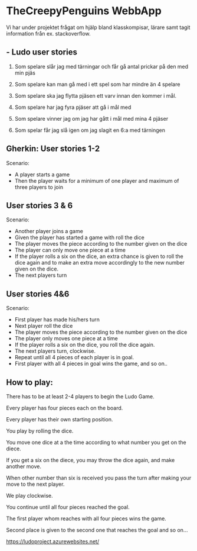 # TheCreepyPenguins WebbApp

Vi har under projektet frågat om hjälp bland klasskompisar, lärare samt tagit information från ex. stackoverflow.

## - Ludo user stories

1. Som spelare slår jag med tärningar och får gå antal prickar på den med min pjäs

2. Som spelare kan man gå med i ett spel som har mindre än 4 spelare

3. Som spelare ska jag flytta pjäsen ett varv innan den kommer i mål.

4. Som spelare har jag fyra pjäser att gå i mål med

5. Som spelare vinner jag om jag har gått i mål med mina 4 pjäser

6. Som spelar får jag slå igen om jag slagit en 6:a med tärningen



## Gherkin: User stories 1-2
  Scenario: 
- A player starts a game 
- Then the player waits for a minimum of one player and maximum of three players to join

## User stories 3 & 6
  Scenario: 
- Another player joins a game 
- Given the player has started a game with roll the dice 
- The player moves the piece according to the number given on the dice 
- The player can only move one piece at a time
- If the player rolls a six on the dice, an extra chance is given to roll the dice again and to make an extra move accordingly to the new number given on the dice.
 - The next players turn

## User stories 4&6
  Scenario: 
- First player has made his/hers turn 
- Next player roll the dice 
- The player moves the piece according to the number given on the dice 
- The player only moves one piece at a time
- If the player rolls a six on the dice, you roll the dice again. 
- The next players turn, clockwise.
- Repeat until all 4 pieces of each player is in goal.
- First player with all 4 pieces in goal wins the game, and so on.. 



## How to play:

There has to be at least 2-4 players to begin the Ludo Game.

Every player has four pieces each on the board.

Every player has their own starting position.

You play by rolling the dice. 

You move one dice at a the time according to what number you get on the diece.

If you get a six on the diece, you may throw the dice again, and make another move.

When other number than six is received you pass the turn after making your move to the next player.

We play clockwise.

You continue until all four pieces reached the goal.

The first player whom reaches with all four pieces wins the game. 

Second place is given to the second one that reaches the goal and so on...




https://ludoproject.azurewebsites.net/

